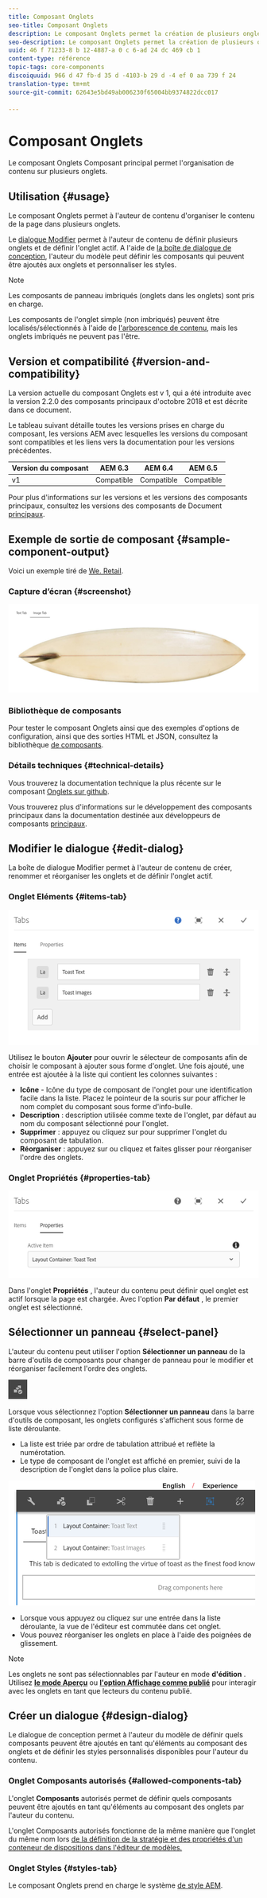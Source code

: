 ```yaml
---
title: Composant Onglets
seo-title: Composant Onglets
description: Le composant Onglets permet la création de plusieurs onglets pour disposer le contenu sur une page.
seo-description: Le composant Onglets permet la création de plusieurs onglets pour disposer le contenu sur une page.
uuid: 46 f 71233-8 b 12-4887-a 0 c 6-ad 24 dc 469 cb 1
content-type: référence
topic-tags: core-components
discoiquuid: 966 d 47 fb-d 35 d -4103-b 29 d -4 ef 0 aa 739 f 24
translation-type: tm+mt
source-git-commit: 62643e5bd49ab006230f65004bb9374822dcc017

---
```



# Composant Onglets

Le composant Onglets Composant principal permet l&#39;organisation de contenu sur plusieurs onglets.

## Utilisation {#usage}

Le composant Onglets permet à l&#39;auteur de contenu d&#39;organiser le contenu de la page dans plusieurs onglets.

Le [dialogue Modifier](#edit-dialog) permet à l&#39;auteur de contenu de définir plusieurs onglets et de définir l&#39;onglet actif. A l&#39;aide de [la boîte de dialogue de conception](#design-dialog), l&#39;auteur du modèle peut définir les composants qui peuvent être ajoutés aux onglets et personnaliser les styles.

>[!NOTE]
>
>Les composants de panneau imbriqués (onglets dans les onglets) sont pris en charge.
>
>Les composants de l&#39;onglet simple (non imbriqués) peuvent être localisés/sélectionnés à l&#39;aide de [l&#39;arborescence de contenu](https://helpx.adobe.com/experience-manager/6-5/sites/authoring/using/author-environment-tools.html), mais les onglets imbriqués ne peuvent pas l&#39;être.

## Version et compatibilité {#version-and-compatibility}

La version actuelle du composant Onglets est v 1, qui a été introduite avec la version 2.2.0 des composants principaux d&#39;octobre 2018 et est décrite dans ce document.

Le tableau suivant détaille toutes les versions prises en charge du composant, les versions AEM avec lesquelles les versions du composant sont compatibles et les liens vers la documentation pour les versions précédentes.

| Version du composant | AEM 6.3 | AEM 6.4 | AEM 6.5 |
|--- |--- |--- |--- |
| v1 | Compatible | Compatible | Compatible |

Pour plus d&#39;informations sur les versions et les versions des composants principaux, consultez les versions des composants de Document [principaux](versions.md).

## Exemple de sortie de composant {#sample-component-output}

Voici un exemple tiré de [We. Retail](https://helpx.adobe.com/experience-manager/6-5/sites/developing/using/we-retail.html).

### Capture d’écran {#screenshot}

![](assets/screenshot_2018-11-28at142504.png)

### Bibliothèque de composants

Pour tester le composant Onglets ainsi que des exemples d&#39;options de configuration, ainsi que des sorties HTML et JSON, consultez la bibliothèque [de composants](http://opensource.adobe.com/aem-core-wcm-components/library/tabs.html).

### Détails techniques {#technical-details}

Vous trouverez la documentation technique la plus récente sur le composant [Onglets sur github](https://github.com/adobe/aem-core-wcm-components/blob/master/content/src/content/jcr_root/apps/core/wcm/components/tabs/v1/tabs).

Vous trouverez plus d&#39;informations sur le développement des composants principaux dans la documentation destinée aux développeurs de composants [principaux](developing.md).

## Modifier le dialogue {#edit-dialog}

La boîte de dialogue Modifier permet à l&#39;auteur de contenu de créer, renommer et réorganiser les onglets et de définir l&#39;onglet actif.

### Onglet Eléments {#items-tab}

![](assets/screenshot_2018-10-11at153557.png)

Utilisez le bouton **Ajouter** pour ouvrir le sélecteur de composants afin de choisir le composant à ajouter sous forme d&#39;onglet. Une fois ajouté, une entrée est ajoutée à la liste qui contient les colonnes suivantes :

* **Icône** - Icône du type de composant de l&#39;onglet pour une identification facile dans la liste. Placez le pointeur de la souris sur pour afficher le nom complet du composant sous forme d&#39;info-bulle.
* **Description** : description utilisée comme texte de l&#39;onglet, par défaut au nom du composant sélectionné pour l&#39;onglet.
* **Supprimer** : appuyez ou cliquez sur pour supprimer l&#39;onglet du composant de tabulation.
* **Réorganiser** : appuyez sur ou cliquez et faites glisser pour réorganiser l&#39;ordre des onglets.

### Onglet Propriétés {#properties-tab}

![](assets/screenshot_2018-10-19at140646.png)

Dans l&#39;onglet **Propriétés** , l&#39;auteur du contenu peut définir quel onglet est actif lorsque la page est chargée. Avec l&#39;option **Par défaut** , le premier onglet est sélectionné.

## Sélectionner un panneau {#select-panel}

L&#39;auteur du contenu peut utiliser l&#39;option **Sélectionner un panneau** de la barre d&#39;outils de composants pour changer de panneau pour le modifier et réorganiser facilement l&#39;ordre des onglets.

![](assets/screenshot_2018-10-11at165417.png)

Lorsque vous sélectionnez l&#39;option **Sélectionner un panneau** dans la barre d&#39;outils de composant, les onglets configurés s&#39;affichent sous forme de liste déroulante.

* La liste est triée par ordre de tabulation attribué et reflète la numérotation.
* Le type de composant de l&#39;onglet est affiché en premier, suivi de la description de l&#39;onglet dans la police plus claire.

![](assets/screenshot_2018-10-11at165154.png)

* Lorsque vous appuyez ou cliquez sur une entrée dans la liste déroulante, la vue de l&#39;éditeur est commutée dans cet onglet.
* Vous pouvez réorganiser les onglets en place à l&#39;aide des poignées de glissement.

>[!NOTE]
>
>Les onglets ne sont pas sélectionnables par l&#39;auteur en mode **d&#39;édition** . Utilisez [**le mode Aperçu**](https://helpx.adobe.com/experience-manager/6-5/sites/authoring/using/editing-content.html) ou **[l&#39;option Affichage comme publié](https://helpx.adobe.com/experience-manager/6-5/sites/authoring/using/editing-content.html)** pour interagir avec les onglets en tant que lecteurs du contenu publié.

## Créer un dialogue {#design-dialog}

Le dialogue de conception permet à l&#39;auteur du modèle de définir quels composants peuvent être ajoutés en tant qu&#39;éléments au composant des onglets et de définir les styles personnalisés disponibles pour l&#39;auteur du contenu.

### Onglet Composants autorisés {#allowed-components-tab}

L&#39;onglet **Composants** autorisés permet de définir quels composants peuvent être ajoutés en tant qu&#39;éléments au composant des onglets par l&#39;auteur du contenu.

L&#39;onglet Composants autorisés fonctionne de la même manière que l&#39;onglet du même nom lors [de la définition de la stratégie et des propriétés d&#39;un conteneur de dispositions dans l&#39;éditeur de modèles.](https://helpx.adobe.com/experience-manager/6-5/sites/authoring/using/templates.html)

### Onglet Styles {#styles-tab}

Le composant Onglets prend en charge le système [de style AEM](authoring.md#component-styling).